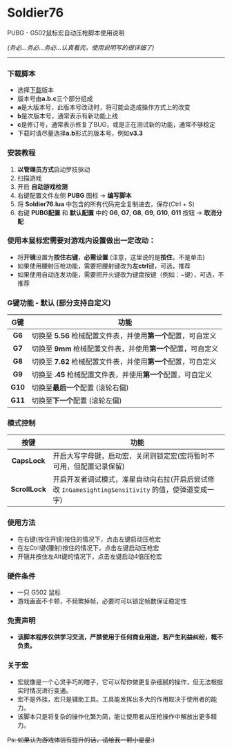 # Soldier76

PUBG - G502鼠标宏自动压枪脚本使用说明

*(务必...务必...务必...认真看完，使用说明写的很详细了)*

---

### 下载脚本
* 选择<a href="https://github.com/kiccer/Soldier76/releases" target="_blank">下载</a>版本
* 版本号由**a.b.c**三个部分组成
* **a**是大版本号，此版本号改动时，将可能会造成操作方式上的改变
* **b**是次版本号，通常表示有新功能上线
* **c**是修订号，通常表示修复了BUG，或是正在测试新的功能，通常不够稳定
* 下载时请尽量选择**a.b**形式的版本号，例如**v3.3**

### 安装教程
1. **以管理员方式**启动罗技驱动
2. 扫描游戏
3. 开启 **自动游戏检测**
4. 右键配置文件左侧 **PUBG** 图标 -> **编写脚本**
5. 将 **Soldier76.lua** 中包含的所有代码完全复制进去，保存(Ctrl + S)
6. 右键 **PUBG配置** 和 **默认配置** 中的 **G6**, **G7**, **G8**, **G9**, **G10**, **G11** 按钮 -> **取消分配**

### 使用本鼠标宏需要对游戏内设置做出一定改动：
* 将**开镜**设置为**按住右键**，**必需设置** (注意，这里说的是**按住**，不是单击)
* 如果使用腰射压枪功能，需要把腰射键改为**左ctrl**键，可选，推荐
* 如果使用自动连发功能，需要把开火键改为键盘按键（例如：~键），可选，不推荐

### G键功能 - 默认 (部分支持自定义)
G键 | 功能
:--: | ---
**G6** | 切换至 **5.56** 枪械配置文件表，并使用**第一个**配置，可自定义
**G7** | 切换至 **9mm** 枪械配置文件表，并使用**第一个**配置，可自定义
**G8** | 切换至 **7.62** 枪械配置文件表，并使用**第一个**配置，可自定义
**G9** | 切换至 **.45** 枪械配置文件表，并使用**第一个**配置，可自定义
**G10** | 切换至**最后一个**配置 (滚轮右偏)
**G11** | 切换至**下一个**配置 (滚轮左偏)

### 模式控制
按键 | 功能
:--: | ---
**CapsLock** | 开启大写字母键，启动宏，关闭则锁定宏(宏将暂时不可用，但配置记录保留)
**ScrollLock** | 开启开发者调试模式，准星自动向右拉(开启后尝试修改 `InGameSightingSensitivity` 的值，使弹道变成一字)

### 使用方法
* 在右键(按住开镜)按住的情况下，点击左键启动压枪宏
* 在左Ctrl键(腰射)按住的情况下，点击左键启动压枪宏
* 开镜并按住左Alt键的情况下，点击左键启动4倍压枪宏

### 硬件条件
* 一只 G502 鼠标
* 游戏画面不卡顿，不频繁掉帧，必要时可以锁定帧数保证稳定性

### 免责声明
* **该脚本程序仅供学习交流，严禁使用于任何商业用途，若产生利益纠纷，概不负责。**

### 关于宏
* 宏就像是一个心灵手巧的瞎子，它可以帮你做更复杂细腻的操作，但无法根据实时情况进行变通。
* 宏不是外挂，宏只是辅助工具。工具能发挥出多大的作用取决于使用者的能力。
* 该脚本只是将复杂的操作化繁为简，能让使用者从压枪操作中解放出更多精力。

~~Ps: 如果认为游戏体验有提升的话，请给我一颗小星星:)~~
